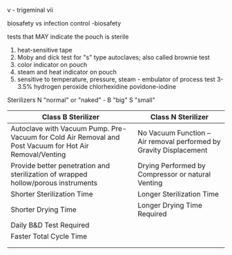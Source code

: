 v - trigeminal
vii

biosafety vs infection control
-biosafety 

tests that MAY indicate the pouch is sterile
1. heat-sensitive tape
2. Moby and dick test for "s" type autoclaves; also called brownie test
3. color indicator on pouch
4. steam and heat indicator on pouch
5. sensitive to temperature, pressure, steam - embulator of process test
3-3.5% hydrogen peroxide
chlorhexidine
povidone-iodine

Sterilizers
N "normal" or "naked" - 
B "big"
S "small"

| Class B Sterilizer | Class N Sterilizer |
| ---- | ---- |
| Autoclave with Vacuum Pump. Pre-Vacuum for Cold Air Removal and Post Vacuum for Hot Air Removal/Venting | No Vacuum Function – Air removal performed by Gravity Displacement |
| Provide better penetration and sterilization of wrapped hollow/porous instruments | Drying Performed by Compressor or natural Venting |
| Shorter Sterilization Time | Longer Sterilization Time |
| Shorter Drying Time | Longer Drying Time Required |
| Daily B&D Test Required |  |
| Faster Total Cycle Time |  |
|  |  |
|  |  |
